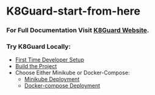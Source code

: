 
# K8Guard-start-from-here



### For Full Documentation Visit [K8Guard Website](https://k8guard.github.io/).




###  Try K8Guard Locally:


* [First Time Developer Setup](https://k8guard.github.io/deploy/developer-setup/)
* [Build the Project](https://k8guard.github.io/deploy/build/)
* Choose Either Minikube or Docker-Compose:
	* 	[Minikube Deployment](https://k8guard.github.io/deploy/minikube/)
	*  [Docker-compose Deployment](https://k8guard.github.io/deploy/docker-compose/)
